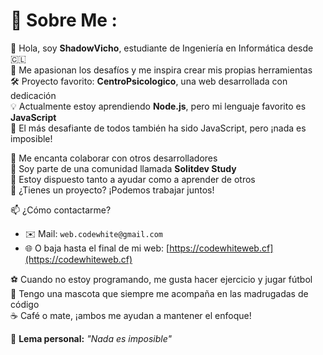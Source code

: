 # 💫 Sobre Me :
👋 Hola, soy **ShadowVicho**, estudiante de Ingeniería en Informática desde 🇨🇱  
🎯 Me apasionan los desafíos y me inspira crear mis propias herramientas  
🛠️ Proyecto favorito: **CentroPsicologico**, una web desarrollada con dedicación  
💡 Actualmente estoy aprendiendo **Node.js**, pero mi lenguaje favorito es **JavaScript**  
🧠 El más desafiante de todos también ha sido JavaScript, pero ¡nada es imposible!

🤝 Me encanta colaborar con otros desarrolladores  
🔎 Soy parte de una comunidad llamada **Solitdev Study**  
🧭 Estoy dispuesto tanto a ayudar como a aprender de otros  
💬 ¿Tienes un proyecto? ¡Podemos trabajar juntos!

📫 ¿Cómo contactarme?  
- ✉️ Mail: `web.codewhite@gmail.com`  
- 🌐 O baja hasta el final de mi web: [https://codewhiteweb.cf](https://codewhiteweb.cf)

⚽ Cuando no estoy programando, me gusta hacer ejercicio y jugar fútbol  
🐶 Tengo una mascota que siempre me acompaña en las madrugadas de código  
☕ Café o mate, ¡ambos me ayudan a mantener el enfoque!

📌 **Lema personal:** *"Nada es imposible"*
